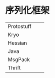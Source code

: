 # 序列化框架

|  |  |  |
| :--- | :--- | :--- |
| Protostuff |  |  |
| Kryo |  |  |
| Hessian |  |  |
| Java |  |  |
| MsgPack |  |  |
| Thrift |  |  |

